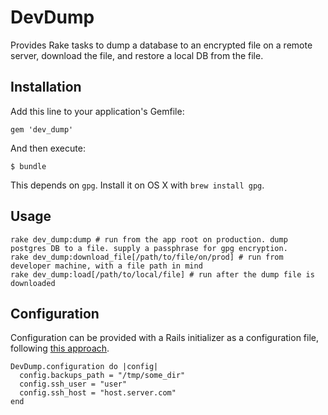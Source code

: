 # DevDump

Provides Rake tasks to dump a database to an encrypted file on a remote server, download the file, and restore a local DB from the file.

## Installation

Add this line to your application's Gemfile:

    gem 'dev_dump'

And then execute:

    $ bundle

This depends on `gpg`. Install it on OS X with `brew install gpg`.

## Usage

    rake dev_dump:dump # run from the app root on production. dump postgres DB to a file. supply a passphrase for gpg encryption.
    rake dev_dump:download_file[/path/to/file/on/prod] # run from developer machine, with a file path in mind
    rake dev_dump:load[/path/to/local/file] # run after the dump file is downloaded

## Configuration

Configuration can be provided with a Rails initializer as a configuration file, following [this approach](http://robots.thoughtbot.com/mygem-configure-block).

    DevDump.configuration do |config|
      config.backups_path = "/tmp/some_dir"
      config.ssh_user = "user"
      config.ssh_host = "host.server.com"
    end
